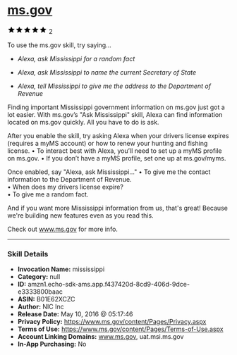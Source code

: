 # [ms.gov](http://alexa.amazon.com/#skills/amzn1.echo-sdk-ams.app.f437420d-8cd9-406d-9dce-e3333800baac)
![5 stars](../../images/ic_star_black_18dp_1x.png)![5 stars](../../images/ic_star_black_18dp_1x.png)![5 stars](../../images/ic_star_black_18dp_1x.png)![5 stars](../../images/ic_star_black_18dp_1x.png)![5 stars](../../images/ic_star_black_18dp_1x.png) 2

To use the ms.gov skill, try saying...

* *Alexa, ask Mississippi for a random fact*

* *Alexa, ask Mississippi to name the current Secretary of State*

* *Alexa, tell Mississippi to give me the address to the Department of Revenue*

Finding important Mississippi government information on ms.gov just got a lot easier. With ms.gov’s "Ask Mississippi" skill, Alexa can find information located on ms.gov quickly. All you have to do is ask. 

After you enable the skill, try asking Alexa when your drivers license expires (requires a myMS account) or how to renew your hunting and fishing license. 
•	To interact best with Alexa, you’ll need to set up a myMS profile on ms.gov. 
•	If you don’t have a myMS profile, set one up at ms.gov/myms.

Once enabled, say "Alexa, ask Mississippi..."
•	To give me the contact information to the Department of Revenue.     
•	When does my drivers license expire?  
•	To give me a random fact.

And if you want more Mississippi information from us, that's great! Because we're building new features even as you read this. 

Check out www.ms.gov for more info.

***

### Skill Details

* **Invocation Name:** mississippi
* **Category:** null
* **ID:** amzn1.echo-sdk-ams.app.f437420d-8cd9-406d-9dce-e3333800baac
* **ASIN:** B01E62XCZC
* **Author:** NIC Inc
* **Release Date:** May 10, 2016 @ 05:17:46
* **Privacy Policy:** https://www.ms.gov/content/Pages/Privacy.aspx
* **Terms of Use:** https://www.ms.gov/content/Pages/Terms-of-Use.aspx
* **Account Linking Domains:** www.ms.gov, uat.msi.ms.gov
* **In-App Purchasing:** No
